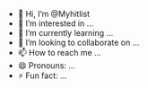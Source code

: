 - 👋 Hi, I’m @Myhitlist
- 👀 I’m interested in ...
- 🌱 I’m currently learning ...
- 💞️ I’m looking to collaborate on ...
- 📫 How to reach me ...
- 😄 Pronouns: ...
- ⚡ Fun fact: ...

<!---
Myhitlist/Myhitlist is a ✨ special ✨ repository because its `README.md` (this file) appears on your GitHub profile.
You can click the Preview link to take a look at your changes.
--->
